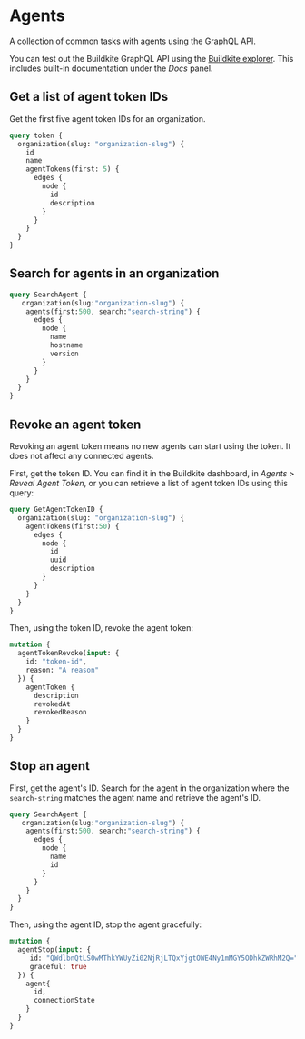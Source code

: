 # Agents

A collection of common tasks with agents using the GraphQL API.

You can test out the Buildkite GraphQL API using the [Buildkite explorer](https://graphql.buildkite.com/explorer). This includes built-in documentation under the _Docs_ panel.

## Get a list of agent token IDs

Get the first five agent token IDs for an organization.

```graphql
query token {
  organization(slug: "organization-slug") {
    id
    name
    agentTokens(first: 5) {
      edges {
        node {
          id
          description
        }
      }
    }
  }
}
```

## Search for agents in an organization

```graphql
query SearchAgent {
   organization(slug:"organization-slug") {
    agents(first:500, search:"search-string") {
      edges {
        node {
          name
          hostname
          version
        }
      }
    }
  }
}
```

## Revoke an agent token

Revoking an agent token means no new agents can start using the token. It does not affect any connected agents.

First, get the token ID. You can find it in the Buildkite dashboard, in _Agents_ > _Reveal Agent Token_, or you can retrieve a list of agent token IDs using this query:

```graphql
query GetAgentTokenID {
  organization(slug: "organization-slug") {
    agentTokens(first:50) {
      edges {
        node {
          id
          uuid
          description
        }
      }
    }
  }
}
```

Then, using the token ID, revoke the agent token:

```graphql
mutation {
  agentTokenRevoke(input: {
    id: "token-id",
    reason: "A reason"
  }) {
    agentToken {
      description
      revokedAt
      revokedReason
    }
  }
}
```

## Stop an agent

First, get the agent's ID. Search for the agent in the organization where the `search-string` matches the agent name and retrieve the agent's ID.

```graphql
query SearchAgent {
   organization(slug:"organization-slug") {
    agents(first:500, search:"search-string") {
      edges {
        node {
          name
          id
        }
      }
    }
  }
}
```

Then, using the agent ID, stop the agent gracefully:

```graphql
mutation {
  agentStop(input: {
     id: "QWdlbnQtLS0wMThkYWUyZi02NjRjLTQxYjgtOWE4Ny1mMGY5ODhkZWRhM2Q=",
     graceful: true
  }) {
    agent{
      id,
      connectionState
    }
  }
}
```
